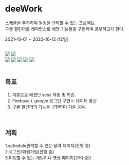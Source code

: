 <br>

<h1>deeWork</h1>

스케쥴을 추가하여 일정을 관리할 수 있는 프로젝트.<br>
구글 캘린더를 레퍼런스로 해당 기능들을 구현하며 공부하고자 한다.
<br>

<span>2021-10-01 ~ 2022-10-12 (12일)</span>

<br>

<div> 
  <img src="https://img.shields.io/badge/scss-CC6699?style=for-the-badge&logo=sass&logoColor=white"> 
  <img src="https://img.shields.io/badge/react-%2320232a.svg?style=for-the-badge&logo=react&logoColor=%2361DAFB"> 
  <br>
  <img src="https://img.shields.io/badge/Firebase-039BE5?style=for-the-badge&logo=Firebase&logoColor=white">
  <img src="https://img.shields.io/badge/github-181717?style=for-the-badge&logo=github&logoColor=white">
  <img src="https://img.shields.io/badge/git-F05032?style=for-the-badge&logo=git&logoColor=white">
  <img src="https://img.shields.io/badge/notion-eeeeee?style=for-the-badge&logo=notion&logoColor=black">
  <img src="https://img.shields.io/badge/figma-F24E1E?style=for-the-badge&logo=figma&logoColor=white">
</div>

<br>

## 목표

1. 이론으로 배웠던 scss 적용 및 학습.
2. Firebase
   i. google 로그인 구현
   ii. 데이터 통신
3. 구글 캘린더의 기능들 구현하며 기술 공부.

<br>

## 계획

1.schedule관리할 수 있는 달력 페이지(진행 중)\
2.로그인/회원가입(진행 중)\
3.미팅할 수 있는 채팅이나 영상 페이지(준비 중)\
